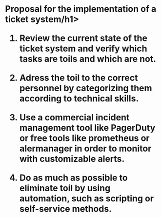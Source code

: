 <h1>Proposal for the implementation of a ticket system/h1>

1. Review the current state of the ticket system and verify which tasks are toils and which are not.

2. Adress the toil to the correct personnel by categorizing them according to technical skills.

3. Use a commercial incident management tool like PagerDuty or free tools like prometheus or alermanager in order to monitor with customizable alerts.

4. Do as much as possible to eliminate toil by using automation, such as scripting or self-service methods.
